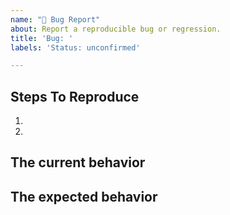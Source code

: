 ```yaml
---
name: "🐛 Bug Report"
about: Report a reproducible bug or regression.
title: 'Bug: '
labels: 'Status: unconfirmed'

---
```


## Steps To Reproduce

1.
2.


## The current behavior


## The expected behavior
